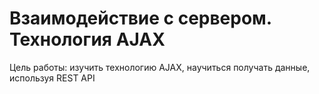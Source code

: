 # Взаимодействие с сервером. Технология AJAX <br>
Цель работы: изучить технологию AJAX, научиться получать данные, используя REST API
